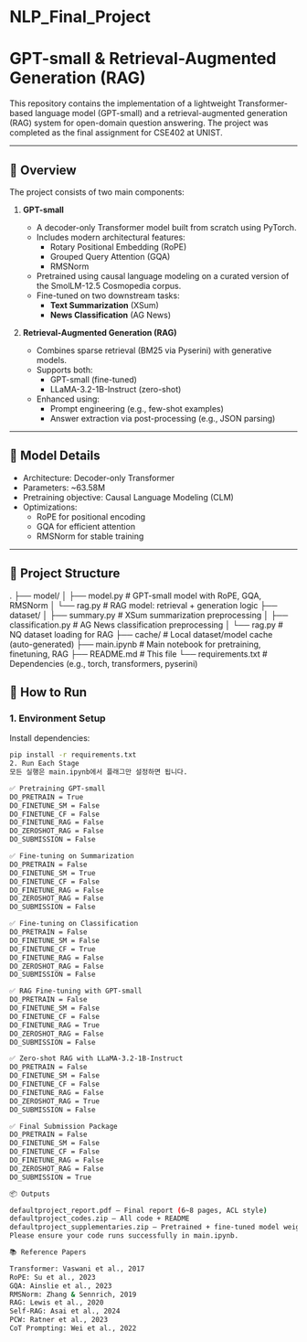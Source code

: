 # NLP_Final_Project

# GPT-small & Retrieval-Augmented Generation (RAG)

This repository contains the implementation of a lightweight Transformer-based language model (GPT-small) and a retrieval-augmented generation (RAG) system for open-domain question answering. The project was completed as the final assignment for CSE402 at UNIST.

---

## 📌 Overview

The project consists of two main components:

1. **GPT-small**  
   - A decoder-only Transformer model built from scratch using PyTorch.
   - Includes modern architectural features:
     - Rotary Positional Embedding (RoPE)
     - Grouped Query Attention (GQA)
     - RMSNorm
   - Pretrained using causal language modeling on a curated version of the SmolLM-12.5 Cosmopedia corpus.
   - Fine-tuned on two downstream tasks:
     - **Text Summarization** (XSum)
     - **News Classification** (AG News)

2. **Retrieval-Augmented Generation (RAG)**  
   - Combines sparse retrieval (BM25 via Pyserini) with generative models.
   - Supports both:
     - GPT-small (fine-tuned)
     - LLaMA-3.2-1B-Instruct (zero-shot)
   - Enhanced using:
     - Prompt engineering (e.g., few-shot examples)
     - Answer extraction via post-processing (e.g., JSON parsing)

---

## 🧠 Model Details

- Architecture: Decoder-only Transformer
- Parameters: ~63.58M
- Pretraining objective: Causal Language Modeling (CLM)
- Optimizations:
  - RoPE for positional encoding
  - GQA for efficient attention
  - RMSNorm for stable training

---

## 📁 Project Structure
.
├── model/
│   ├── model.py               # GPT-small model with RoPE, GQA, RMSNorm
│   └── rag.py                 # RAG model: retrieval + generation logic
├── dataset/
│   ├── summary.py             # XSum summarization preprocessing
│   ├── classification.py      # AG News classification preprocessing
│   └── rag.py                 # NQ dataset loading for RAG
├── cache/                     # Local dataset/model cache (auto-generated)
├── main.ipynb                 # Main notebook for pretraining, finetuning, RAG
├── README.md                  # This file
└── requirements.txt           # Dependencies (e.g., torch, transformers, pyserini)

## 🚀 How to Run

### 1. Environment Setup

Install dependencies:
```bash
pip install -r requirements.txt
2. Run Each Stage
모든 실행은 main.ipynb에서 플래그만 설정하면 됩니다.

✅ Pretraining GPT-small
DO_PRETRAIN = True
DO_FINETUNE_SM = False
DO_FINETUNE_CF = False
DO_FINETUNE_RAG = False
DO_ZEROSHOT_RAG = False
DO_SUBMISSION = False

✅ Fine-tuning on Summarization
DO_PRETRAIN = False
DO_FINETUNE_SM = True
DO_FINETUNE_CF = False
DO_FINETUNE_RAG = False
DO_ZEROSHOT_RAG = False
DO_SUBMISSION = False

✅ Fine-tuning on Classification
DO_PRETRAIN = False
DO_FINETUNE_SM = False
DO_FINETUNE_CF = True
DO_FINETUNE_RAG = False
DO_ZEROSHOT_RAG = False
DO_SUBMISSION = False

✅ RAG Fine-tuning with GPT-small
DO_PRETRAIN = False
DO_FINETUNE_SM = False
DO_FINETUNE_CF = False
DO_FINETUNE_RAG = True
DO_ZEROSHOT_RAG = False
DO_SUBMISSION = False

✅ Zero-shot RAG with LLaMA-3.2-1B-Instruct
DO_PRETRAIN = False
DO_FINETUNE_SM = False
DO_FINETUNE_CF = False
DO_FINETUNE_RAG = False
DO_ZEROSHOT_RAG = True
DO_SUBMISSION = False

✅ Final Submission Package
DO_PRETRAIN = False
DO_FINETUNE_SM = False
DO_FINETUNE_CF = False
DO_FINETUNE_RAG = False
DO_ZEROSHOT_RAG = False
DO_SUBMISSION = True

📦 Outputs

defaultproject_report.pdf — Final report (6~8 pages, ACL style)
defaultproject_codes.zip — All code + README
defaultproject_supplementaries.zip — Pretrained + fine-tuned model weights
Please ensure your code runs successfully in main.ipynb.

📚 Reference Papers

Transformer: Vaswani et al., 2017
RoPE: Su et al., 2023
GQA: Ainslie et al., 2023
RMSNorm: Zhang & Sennrich, 2019
RAG: Lewis et al., 2020
Self-RAG: Asai et al., 2024
PCW: Ratner et al., 2023
CoT Prompting: Wei et al., 2022
